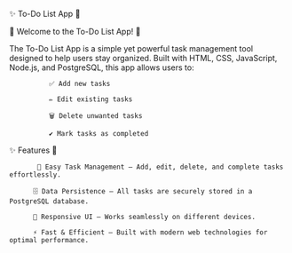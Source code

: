 ✨ To-Do List App 📝

🎉 Welcome to the To-Do List App! 🎉

The To-Do List App is a simple yet powerful task management tool designed to help users stay organized. Built with HTML, CSS, JavaScript, Node.js, and PostgreSQL, this app allows users to:

              ✅ Add new tasks

              ✏️ Edit existing tasks

              🗑️ Delete unwanted tasks

              ✔️ Mark tasks as completed



✨  Features 🚀

           🎯 Easy Task Management – Add, edit, delete, and complete tasks effortlessly.

          🗄️ Data Persistence – All tasks are securely stored in a PostgreSQL database.

          📱 Responsive UI – Works seamlessly on different devices.

          ⚡ Fast & Efficient – Built with modern web technologies for optimal performance.
